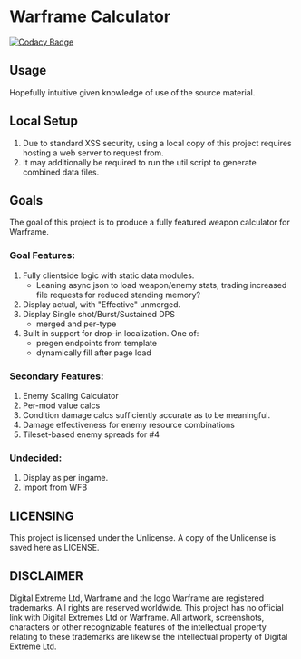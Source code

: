 # Warframe Calculator

[![Codacy Badge](https://api.codacy.com/project/badge/Grade/3810dc416c99410b90302f29d3d35b6f)](https://www.codacy.com/app/ehwuts/warframe-calc?utm_source=github.com&utm_medium=referral&utm_content=ehwuts/warframe-calc&utm_campaign=Badge_Grade)

## Usage

Hopefully intuitive given knowledge of use of the source material.

## Local Setup

1.  Due to standard XSS security, using a local copy of this project requires hosting a web server to request from.
2.  It may additionally be required to run the util script to generate combined data files.

## Goals

The goal of this project is to produce a fully featured weapon calculator for Warframe.

### Goal Features:

1.  Fully clientside logic with static data modules. 
    -   Leaning async json to load weapon/enemy stats, trading increased file requests for reduced standing memory?
2.  Display actual, with "Effective" unmerged.
3.  Display Single shot/Burst/Sustained DPS
    -   merged and per-type
4.  Built in support for drop-in localization. One of:
    -   pregen endpoints from template
    -   dynamically fill after page load

### Secondary Features:

1.  Enemy Scaling Calculator
2.  Per-mod value calcs
3.  Condition damage calcs sufficiently accurate as to be meaningful.
4.  Damage effectiveness for enemy resource combinations
5.  Tileset-based enemy spreads for #4

### Undecided:

1.  Display as per ingame.
2.  Import from WFB

## LICENSING

This project is licensed under the Unlicense. A copy of the Unlicense is saved here as LICENSE.

## DISCLAIMER

Digital Extreme Ltd, Warframe and the logo Warframe are registered trademarks. All rights are reserved worldwide. This project has no official link with Digital Extremes Ltd or Warframe. All artwork, screenshots, characters or other recognizable features of the intellectual property relating to these trademarks are likewise the intellectual property of Digital Extreme Ltd.

